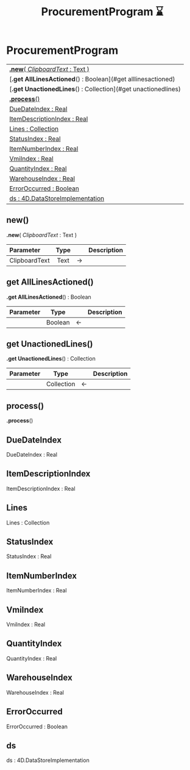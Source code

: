 ﻿---
layout: default
title: ProcurementProgram ⌛
parent: Classes
---

# ProcurementProgram

|   |
|:---|
|[**.new**( *ClipboardText* : Text )](#new)<br>|
|[**.get AllLinesActioned**() : Boolean](#get alllinesactioned)<br>|
|[**.get UnactionedLines**() : Collection](#get unactionedlines)<br>|
|[**.process**()](#process)<br>|
|[DueDateIndex : Real](#duedateindex)<br>|
|[ItemDescriptionIndex : Real](#itemdescriptionindex)<br>|
|[Lines : Collection](#lines)<br>|
|[StatusIndex : Real](#statusindex)<br>|
|[ItemNumberIndex : Real](#itemnumberindex)<br>|
|[VmiIndex : Real](#vmiindex)<br>|
|[QuantityIndex : Real](#quantityindex)<br>|
|[WarehouseIndex : Real](#warehouseindex)<br>|
|[ErrorOccurred : Boolean](#erroroccurred)<br>|
|[ds : 4D.DataStoreImplementation](#ds)<br>|


## new()
**.new**( *ClipboardText* : Text )

|Parameter|Type|   |Description|
|:---|:---:|:---:|:---:|
|ClipboardText|Text|->|<Description>|

## get AllLinesActioned()
**.get AllLinesActioned**() : Boolean

|Parameter|Type|   |Description|
|:---|:---:|:---:|:---:|
||Boolean|<-|<Description>|

## get UnactionedLines()
**.get UnactionedLines**() : Collection

|Parameter|Type|   |Description|
|:---|:---:|:---:|:---:|
||Collection|<-|<Description>|

## process()
**.process**()


## DueDateIndex
DueDateIndex : Real


## ItemDescriptionIndex
ItemDescriptionIndex : Real


## Lines
Lines : Collection


## StatusIndex
StatusIndex : Real


## ItemNumberIndex
ItemNumberIndex : Real


## VmiIndex
VmiIndex : Real


## QuantityIndex
QuantityIndex : Real


## WarehouseIndex
WarehouseIndex : Real


## ErrorOccurred
ErrorOccurred : Boolean


## ds
ds : 4D.DataStoreImplementation


